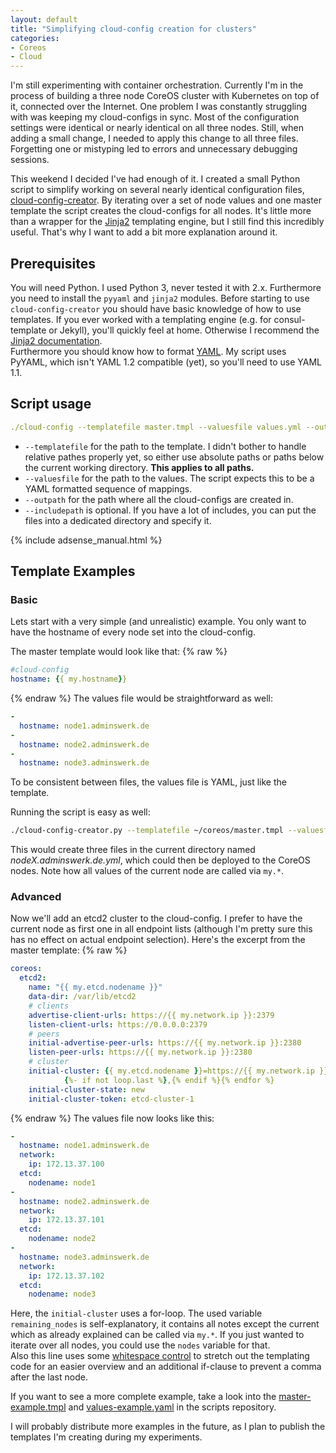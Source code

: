 ```yaml
---
layout: default
title: "Simplifying cloud-config creation for clusters"
categories:
- Coreos
- Cloud
---
```


I'm still experimenting with container orchestration. Currently I'm in the process of building a three node CoreOS cluster with Kubernetes on top of it, connected over the Internet. One problem I was constantly struggling with was keeping my cloud-configs in sync. Most of the configuration settings were identical or nearly identical on all three nodes. Still, when adding a small change, I needed to apply this change to all three files. Forgetting one or mistyping led to errors and unnecessary debugging sessions.

This weekend I decided I've had enough of it. I created a small Python script to simplify working on several nearly identical configuration files, [cloud-config-creator]. By iterating over a set of node values and one master template the script creates the cloud-configs for all nodes. It's little more than a wrapper for the [Jinja2] templating engine, but I still find this incredibly useful. That's why I want to add a bit more explanation around it.

## Prerequisites

You will need Python. I used Python 3, never tested it with 2.x. Furthermore you need to install the `pyyaml` and `jinja2` modules.
Before starting to use `cloud-config-creator` you should have basic knowledge of how to use templates. If you ever worked with a templating engine (e.g. for consul-template or Jekyll), you'll quickly feel at home. Otherwise I recommend the [Jinja2 documentation][jinja2].  
Furthermore you should know how to format [YAML]. My script uses PyYAML, which isn't YAML 1.2 compatible (yet), so you'll need to use YAML 1.1.


## Script usage

```yaml
./cloud-config --templatefile master.tmpl --valuesfile values.yml --outpath out/ --includepath includes/
```

* `--templatefile` for the path to the template. I didn't bother to handle relative pathes properly yet, so either use absolute paths or paths below the current working directory. **This applies to all paths.**
* `--valuesfile` for the path to the values. The script expects this to be a YAML formatted sequence of mappings.
* `--outpath` for the path where all the cloud-configs are created in.
* `--includepath` is optional. If you have a lot of includes, you can put the files into a dedicated directory and specify it.

<!--more-->

{% include adsense_manual.html %}

## Template Examples

### Basic
Lets start with a very simple (and unrealistic) example. You only want to have the hostname of every node set into the cloud-config.

The master template would look like that:
{% raw %}
```yaml
#cloud-config
hostname: {{ my.hostname}}
```
{% endraw %}
The values file would be straightforward as well:

```yaml
-
  hostname: node1.adminswerk.de
-
  hostname: node2.adminswerk.de
-
  hostname: node3.adminswerk.de
```
To be consistent between files, the values file is YAML, just like the template.

Running the script is easy as well:

```bash
./cloud-config-creator.py --templatefile ~/coreos/master.tmpl --valuesfile ~/coreos/values.yml
```

This would create three files in the current directory named *nodeX.adminswerk.de.yml*,  which could then be deployed to the CoreOS nodes. Note how all values of the current node are called via `my.*`.

### Advanced

Now we'll add an etcd2 cluster to the cloud-config. I prefer to have the current node as first one in all endpoint lists (although I'm pretty sure this has no effect on actual endpoint selection). Here's the excerpt from the master template:
{% raw %}
```yaml
coreos:
  etcd2:
    name: "{{ my.etcd.nodename }}"
    data-dir: /var/lib/etcd2
    # clients
    advertise-client-urls: https://{{ my.network.ip }}:2379
    listen-client-urls: https://0.0.0.0:2379
    # peers
    initial-advertise-peer-urls: https://{{ my.network.ip }}:2380
    listen-peer-urls: https://{{ my.network.ip }}:2380
    # cluster
    initial-cluster: {{ my.etcd.nodename }}=https://{{ my.network.ip }}:2380,{% for node in remaining_nodes %}{{ node.etcd.nodename }}=https://{{ node.network.ip }}:2380
            {%- if not loop.last %},{% endif %}{% endfor %}
    initial-cluster-state: new
    initial-cluster-token: etcd-cluster-1
```
{% endraw %}
The values file now looks like this:

```yaml
-
  hostname: node1.adminswerk.de
  network:
    ip: 172.13.37.100
  etcd:
    nodename: node1
-
  hostname: node2.adminswerk.de
  network:
    ip: 172.13.37.101
  etcd:
    nodename: node2
-
  hostname: node3.adminswerk.de
  network:
    ip: 172.13.37.102
  etcd:
    nodename: node3
```

Here, the `initial-cluster` uses a for-loop. The used variable `remaining_nodes` is self-explanatory, it contains all notes except the current which as already explained can be called via `my.*`. If you just wanted to iterate over all nodes, you could use the `nodes` variable for that.  
Also this line uses some [whitespace control][whitespace] to stretch out the templating code for an easier overview and an additional if-clause to prevent a comma after the last node.

If you want to see a more complete example, take a look into the [master-example.tmpl][master-example] and [values-example.yaml][values-example] in the scripts repository.

I will probably distribute more examples in the future, as I plan to publish the templates I'm creating during my experiments.


[cloud-config-creator]: https://github.com/m3adow/cloud-config-creator
[jinja2]: http://jinja.pocoo.org/docs/dev/templates/
[yaml]: http://yaml.org/spec/1.1/
[whitespace]: http://jinja.pocoo.org/docs/dev/templates/#whitespace-control
[master-example]: https://github.com/m3adow/cloud-config-creator/blob/master/master-example.tmpl
[values-example]: https://github.com/m3adow/cloud-config-creator/blob/master/values-example.yml
